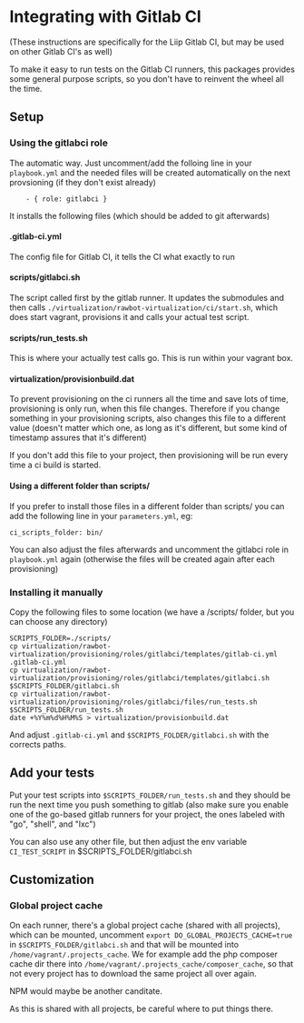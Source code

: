 # Integrating with Gitlab CI

(These instructions are specifically for the Liip Gitlab CI, but may be used on other Gitlab CI's as well)

To make it easy to run tests on the Gitlab CI runners, this packages provides some general purpose scripts, so you don't have to reinvent the wheel all the time.

## Setup

### Using the gitlabci role

The automatic way. Just uncomment/add the folloing line in your `playbook.yml` and the needed files will be created automatically on the next provsioning (if they don't exist already)

````
    - { role: gitlabci }
````

It installs the following files (which should be added to git afterwards)

#### .gitlab-ci.yml

The config file for Gitlab CI, it tells the CI what exactly to run

#### scripts/gitlabci.sh

The script called first by the gitlab runner. It updates the submodules and then calls `./virtualization/rawbot-virtualization/ci/start.sh`, which does start vagrant, provisions it and calls your actual test script. 

#### scripts/run_tests.sh

This is where your actually test calls go. This is run within your vagrant box.

#### virtualization/provisionbuild.dat

To prevent provisioning on the ci runners all the time and save lots of time, provisioning is only run, when this file changes. Therefore if you change something in your provisioning scripts, also changes this file to a different value (doesn't matter which one, as long as it's different, but some kind of timestamp assures that it's different)

If you don't add this file to your project, then provisioning will be run every time a ci build is started.

#### Using a different folder than scripts/

If you prefer to install those files in a different folder than scripts/ you can add the following line in your `parameters.yml`, eg:

```
ci_scripts_folder: bin/
```

You can also adjust the files afterwards and uncomment the gitlabci role in `playbook.yml` again (otherwise the files will be created again after each provisioning)


### Installing it manually

Copy the following files to some location (we have a /scripts/ folder, but you can choose any directory)

````
SCRIPTS_FOLDER=./scripts/
cp virtualization/rawbot-virtualization/provisioning/roles/gitlabci/templates/gitlab-ci.yml .gitlab-ci.yml
cp virtualization/rawbot-virtualization/provisioning/roles/gitlabci/templates/gitlabci.sh $SCRIPTS_FOLDER/gitlabci.sh
cp virtualization/rawbot-virtualization/provisioning/roles/gitlabci/files/run_tests.sh $SCRIPTS_FOLDER/run_tests.sh
date +%Y%m%d%H%M%S > virtualization/provisionbuild.dat
````

And adjust `.gitlab-ci.yml` and `$SCRIPTS_FOLDER/gitlabci.sh` with the corrects paths.

## Add your tests

Put your test scripts into `$SCRIPTS_FOLDER/run_tests.sh` and they should be run the next time you push something to gitlab (also make sure you enable one of the go-based gitlab runners for your project, the ones labeled with "go", "shell", and "lxc")

You can also use any other file, but then adjust the env variable `CI_TEST_SCRIPT` in  $SCRIPTS_FOLDER/gitlabci.sh

## Customization


### Global project cache

On each runner, there's a global project cache (shared with all projects), which can be mounted, uncomment `export DO_GLOBAL_PROJECTS_CACHE=true` in `$SCRIPTS_FOLDER/gitlabci.sh` and that will be mounted into `/home/vagrant/.projects_cache`. We for example add the php composer cache dir there into `/home/vagrant/.projects_cache/composer_cache`, so that not every project has to download the same project all over again.

NPM would maybe be another canditate.

As this is shared with all projects, be careful where to put things there.









